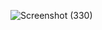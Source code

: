 ![Screenshot (330)](https://github.com/user-attachments/assets/96139455-8bd2-4908-ab8c-4f3a9cf90ece)

